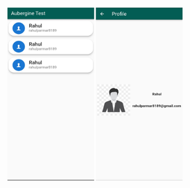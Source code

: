 <p align = "center">
  <img src = "https://github.com/rahulparmar8189/aubergine_test/blob/7a539779c6e4acf24863b8d955b819954da1483a/1.jpg" width = "200" height = "400"/>
  <img src = "https://github.com/rahulparmar8189/aubergine_test/blob/7a539779c6e4acf24863b8d955b819954da1483a/2.jpg" width = "200" height = "400"/>
</p>
